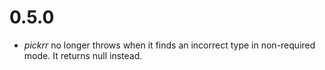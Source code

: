 # 0.5.0
- *pickrr* no longer throws when it finds an incorrect type in non-required mode. It returns null instead.
